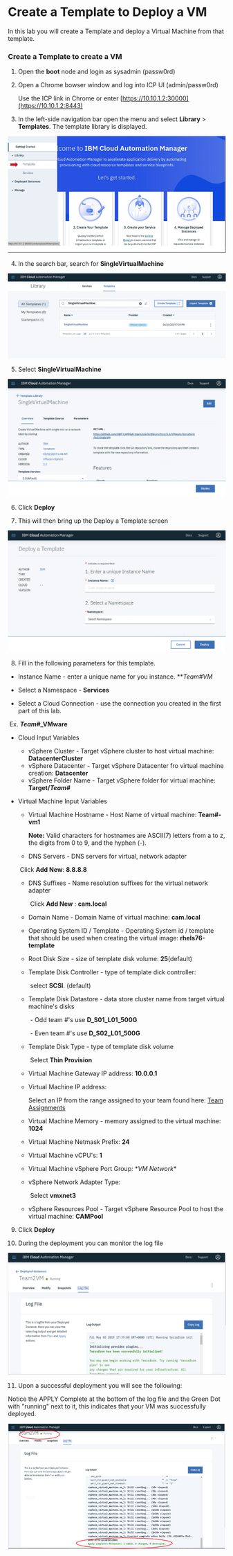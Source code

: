 # Create a Template to Deploy a VM

In this lab you will create a Template and deploy a Virtual Machine from that template.

### Create a Template to create a VM

1. Open the **boot** node and login as sysadmin (passw0rd)

2. Open a Chrome bowser window and log into ICP UI (admin/passw0rd)

   Use the ICP link in Chrome or enter  [https://10.10.1.2:30000](https://10.10.1.2:8443)

3. In the left-side navigation bar open the menu and select **Library** > **Templates**. The template library is displayed.

![Lab_1-3_A](../images/Lab_1-3_A.png)



4. In the search bar, search for **SingleVirtualMachine**

![Lab_1-3_B](../images/Lab_1-3_B.png)

5. Select **SingleVirtualMachine**

![Lab_1-3_C](../images/Lab_1-3_C.png)

6. Click **Deploy**

7. This will then bring up the Deploy a Template screen

![Lab_1-3_D](../images/Lab_1-3_D.png)

8. Fill in the following parameters for this template.

- Instance Name - enter a unique name for you instance.  ***Team#*VM**

-  Select a Namespace - **Services**
- Select a Cloud Connection - use the connection you created in the first part of this lab.

​	        Ex. ***Team#*_VMware**

- Cloud Input Variables
  - vSphere Cluster - Target vSphere cluster to host virtual machine: **DatacenterCluster**
  - vSphere Datacenter - Target vSphere Datacenter fro virtual machine creation: **Datacenter**
  - vSphere Folder Name - Target vSphere folder for virtual machine:  **Target/*Team#***

- Virtual Machine Input Variables

  - Virtual Machine Hostname - Host Name of virtual machine:  **Team#-vm1**
  
    **Note:** Valid characters for hostnames are ASCII(7) letters from a to z, the digits from 0 to 9, and the hyphen (-).

  - DNS Servers - DNS servers for virtual, network adapter

  ​		   Click **Add New**:  **8.8.8.8**

  - DNS Suffixes - Name resolution suffixes for the virtual network adapter

    ​	Click **Add New** :   **cam.local**

  - Domain Name - Domain Name of virtual machine:  **cam.local**

  - Operating System ID / Template - Operating System id / template that should be used when creating the virtual image:  **rhels76-template**

  - Root Disk Size - size of template disk volume:  **25**(default)

  - Template Disk Controller - type of template dick controller: 

    ​	select **SCSI**. (default)

  - Template Disk Datastore - data store cluster name from target virtual machine's disks 

    ​	- Odd team #'s use **D_S01_L01_500G**

    ​	- Even team #'s use **D_S02_L01_500G**

  - Template Disk Type - type of template disk volume

    ​	Select **Thin Provision**

  - Virtual Machine Gateway IP address: **10.0.0.1**

  - Virtual Machine IP address:  

     Select an IP from the range assigned to your team found here: [Team Assignments](https://github.ibm.com/john-webb/cam4admins/blob/master/Team_Assignments.md)

  - Virtual Machine Memory - memory assigned to the virtual machine: **1024**

  - Virtual Machine Netmask Prefix:  **24**

  - Virtual Machine vCPU's: **1**

  - Virtual Machine vSphere Port Group: \**VM Network**

  - vSphere Network Adapter Type:

    ​		Select **vmxnet3**

  - vSphere Resources Pool - Target vSphere Resource Pool to host the virtual machine:  **CAMPool**

9. Click **Deploy**

10. During the deployment you can monitor the log file

![Lab_1-3_E](../images/Lab_1-3_E.png)

11. Upon a successful deployment you will see the following:

Notice the APPLY Complete at the bottom of the log file and the Green Dot with "running" next to it,  this indicates that your VM was successfully deployed.

![Lab_1-3_F](../images/Lab_1-3_F.png)



